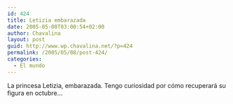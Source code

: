 ```yaml
---
id: 424
title: Letizia embarazada
date: 2005-05-08T03:00:54+02:00
author: Chavalina
layout: post
guid: http://www.wp.chavalina.net/?p=424
permalink: /2005/05/08/post-424/
categories:
  - El mundo
---
```

La princesa Letizia, embarazada. Tengo curiosidad por cómo recuperará su figura en octubre…